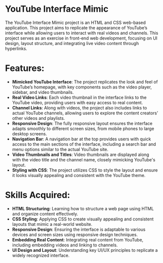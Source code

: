 # **YouTube Interface Mimic**
The YouTube Interface Mimic project is an HTML and CSS web-based application. This project aims to replicate the appearance of YouTube’s interface while allowing users to interact with real videos and channels. This project serves as an exercise in front-end web development, focusing on UI design, layout structure, and integrating live video content through hyperlinks.

# **Features:**
- **Mimicked YouTube Interface**: The project replicates the look and feel of YouTube’s homepage, with key components such as the video player, sidebar, and video thumbnails.
- **Real Video Links**: Each video thumbnail in the interface links to the YouTube video, providing users with easy access to real content.
- **Channel Links**: Along with videos, the project also includes links to actual YouTube channels, allowing users to explore the content creators’ other videos and playlists.
- **Responsive Design**: The fully responsive layout ensures the interface adapts smoothly to different screen sizes, from mobile phones to large desktop screens.
- **Navigation Bar**: A navigation bar at the top provides users with quick access to the main sections of the interface, including a search bar and menu options similar to the actual YouTube site.
- **Video Thumbnails and Titles**: Video thumbnails are displayed along with the video title and the channel name, closely mimicking YouTube's layout.
- **Styling with CSS**: The project utilizes CSS to style the layout and ensure it looks visually appealing and consistent with the YouTube theme.

# **Skills Acquired:**
- **HTML Structuring**: Learning how to structure a web page using HTML and organize content effectively.
- **CSS Styling**: Applying CSS to create visually appealing and consistent layouts that mimic a real-world website.
- **Responsive Design**: Ensuring the interface is adaptable to various devices and screen sizes using responsive design techniques.
- **Embedding Real Content**: Integrating real content from YouTube, including embedding videos and linking to channels.
- **UI Design and Layout**: Understanding key UI/UX principles to replicate a widely recognized interface.
